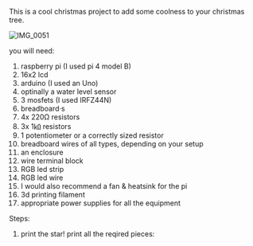 This is a cool christmas project to add some coolness to your christmas tree.

![IMG_0051](https://github.com/SamG105/Raspberry-pi-controlled-Christmas-tree/assets/134083336/d80150f5-7567-4824-851b-ef092d5c5ab1)

you  will need:
1. raspberry pi (I used pi 4 model B)
2. 16x2 lcd
3. arduino (I used an Uno)
4. optinally a water level sensor
5. 3 mosfets (I used IRFZ44N)
6. breadboard·s
7. 4x 220Ω resistors
8. 3x 1㏀ resistors
9. 1 potentiometer or a correctly sized resistor
10. breadboard wires of all types, depending on your setup
11. an enclosure
12. wire terminal block
13. RGB led strip
14. RGB led wire
16. I would also recommend a fan & heatsink for the pi
17. 3d printing filament
18. appropriate power supplies for all the equipment


Steps: 
1) print the star!
   print all the reqired pieces:
   
